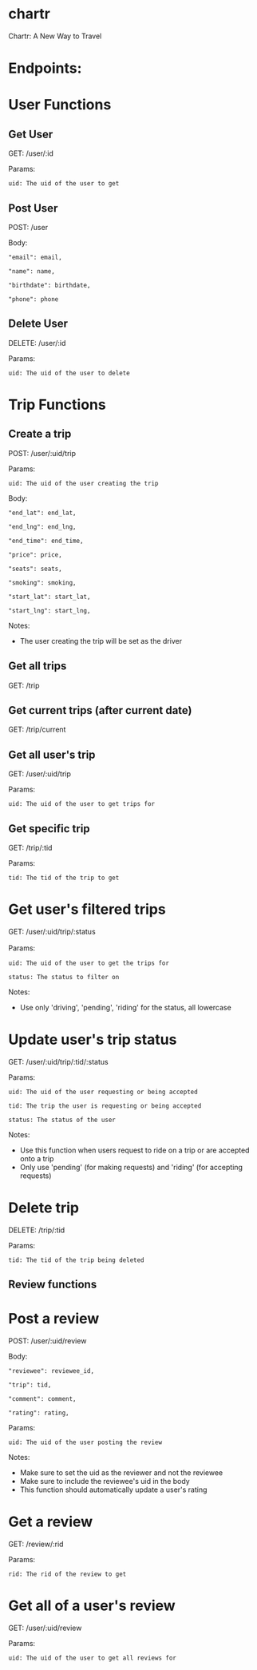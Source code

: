 # chartr
Chartr: A New Way to Travel

# Endpoints:

# User Functions

## Get User

GET: /user/:id

Params:

    uid: The uid of the user to get

## Post User

POST: /user

Body:

    "email": email,

    "name": name,

    "birthdate": birthdate,

    "phone": phone

## Delete User

DELETE: /user/:id

Params:

    uid: The uid of the user to delete

# Trip Functions

## Create a trip

POST: /user/:uid/trip

Params:

    uid: The uid of the user creating the trip

Body:

    "end_lat": end_lat,

    "end_lng": end_lng,

    "end_time": end_time,

    "price": price,

    "seats": seats,

    "smoking": smoking,

    "start_lat": start_lat,

    "start_lng": start_lng,

Notes:
 - The user creating the trip will be set as the driver

## Get all trips

GET: /trip

## Get current trips (after current date)

GET: /trip/current

## Get all user's trip

GET: /user/:uid/trip

Params:

    uid: The uid of the user to get trips for

## Get specific trip

GET: /trip/:tid

Params:

    tid: The tid of the trip to get

# Get user's filtered trips

GET: /user/:uid/trip/:status

Params:　

    uid: The uid of the user to get the trips for

    status: The status to filter on

Notes:
 - Use only 'driving', 'pending', 'riding' for the status,
 all lowercase

# Update user's trip status

GET: /user/:uid/trip/:tid/:status

Params:

    uid: The uid of the user requesting or being accepted

    tid: The trip the user is requesting or being accepted

    status: The status of the user

Notes:
 - Use this function when users request to ride on a trip
 or are accepted onto a trip
 - Only use 'pending' (for making requests) and 'riding' (for accepting requests)

# Delete trip

DELETE: /trip/:tid

Params:

    tid: The tid of the trip being deleted

## Review functions

# Post a review

POST: /user/:uid/review

Body:

    "reviewee": reviewee_id,

    "trip": tid,

    "comment": comment,

    "rating": rating,

Params:

    uid: The uid of the user posting the review

Notes:
 - Make sure to set the uid as the reviewer and not the reviewee
 - Make sure to include the reviewee's uid in the body
 - This function should automatically update a user's rating

# Get a review

GET: /review/:rid

Params:

    rid: The rid of the review to get

# Get all of a user's review

GET: /user/:uid/review

Params:

    uid: The uid of the user to get all reviews for
